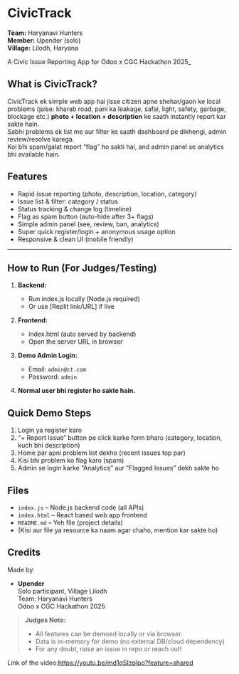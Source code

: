 # CivicTrack

**Team:** Haryanavi Hunters  
**Member:** Upender (solo)  
**Village:** Lilodh, Haryana

A Civic Issue Reporting App for Odoo x CGC Hackathon 2025_


## **What is CivicTrack?**
CivicTrack ek simple web app hai jisse citizen apne shehar/gaon ke local problems (jaise: kharab road, pani ka leakage, safai, light, safety, garbage, blockage etc.) **photo + location + description** ke saath instantly report kar sakte hain.  
Sabhi problems ek list me aur filter ke saath dashboard pe dikhengi, admin review/resolve karega.  
Koi bhi spam/galat report “flag” ho sakti hai, and admin panel se analytics bhi available hain.



## **Features**
- Rapid issue reporting (photo, description, location, category)
- Issue list & filter: category / status
- Status tracking & change log (timeline)
- Flag as spam button (auto-hide after 3+ flags)
- Simple admin panel (see, review, ban, analytics)
- Super quick register/login + anonymous usage option
- Responsive & clean UI (mobile friendly)

---

##  **How to Run (For Judges/Testing)**

1. **Backend:**  
   - Run index.js locally (Node.js required)  
   - Or use [Replit link/URL] if live

2. **Frontend:**  
   - index.html (auto served by backend)
   - Open the server URL in browser

3. **Demo Admin Login:**  
   - Email: `admin@ct.com`  
   - Password: `admin`  

4. **Normal user bhi register ho sakte hain.**



## **Quick Demo Steps**
1. Login ya register karo
2. “+ Report Issue” button pe click karke form bharo (category, location, kuch bhi description)
3. Home par apni problem list dekho (recent issues top par)
4. Kisi bhi problem ko flag karo (spam)
5. Admin se login karke “Analytics” aur “Flagged Issues” dekh sakte ho




##  **Files**
- `index.js` – Node.js backend code (all APIs)
- `index.html` – React based web app frontend
- `README.md` – Yeh file (project details)
- (Kisi aur file ya resource ka naam agar chaho, mention kar sakte ho)



## **Credits**
Made by:  
- **Upender**  
  Solo participant, Village Lilodh  
  Team: Haryanavi Hunters  
  Odoo x CGC Hackathon 2025



> **Judges Note:**  
> - All features can be demoed locally or via browser.  
> - Data is in-memory for demo (no external DB/cloud dependency)
> - For any doubt, raise an issue in repo or reach out!





Link of the video:https://youtu.be/md1qSIzplpo?feature=shared



